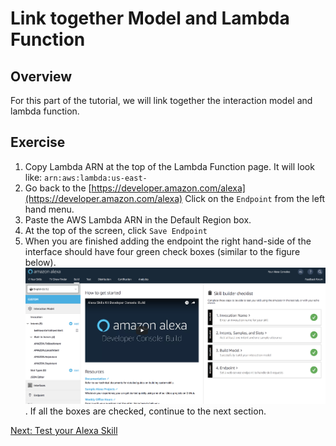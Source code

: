 # Link together Model and Lambda Function

## Overview
For this part of the tutorial, we will link together the interaction model and lambda function.


## Exercise
1. Copy Lambda ARN at the top of the Lambda Function page. It will look like: `arn:aws:lambda:us-east-`
2. Go back to the [https://developer.amazon.com/alexa](https://developer.amazon.com/alexa)
Click on the `Endpoint` from the left hand menu.
3. Paste the AWS Lambda ARN in the Default Region box.
4. At the top of the screen, click `Save Endpoint`
5. When you are finished adding the endpoint the right hand-side of the interface should have four green check boxes
(similar to the figure below).
![alt text](../img/checkbox.png "Green Checkboxes. "). If all the boxes are checked, continue to the next section.

[Next: Test your Alexa Skill](test.md)

